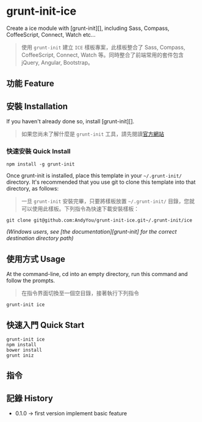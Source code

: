 # grunt-init-ice

Create a ice module with [grunt-init][], including Sass, Compass, CoffeeScript, Connect, Watch etc...
> 使用 `grunt-init` 建立 `ICE` 樣板專案，此樣板整合了 Sass, Compass, CoffeeScript, Connect, Watch 等。同時整合了前端常用的套件包含 jQuery, Angular, Bootstrap。

## 功能 Feature


## 安裝 Installation 

If you haven't already done so, install [grunt-init][].
> 如果您尚未了解什麼是 `grunt-init` 工具，請先閱讀[官方網站](http://gruntjs.com/project-scaffolding)

### 快速安裝 Quick Install

```
npm install -g grunt-init
```

Once grunt-init is installed, place this template in your `~/.grunt-init/` directory. It's recommended that you use git to clone this template into that directory, as follows:
> 一旦 `grunt-init` 安裝完畢，只要將樣板放置 `~/.grunt-init/` 目錄，您就可以使用此樣板。下列指令為快速下載安裝樣板：

```
git clone git@github.com:AndyYou/grunt-init-ice.git~/.grunt-init/ice
```

_(Windows users, see [the documentation][grunt-init] for the correct destination directory path)_

## 使用方式 Usage

At the command-line, cd into an empty directory, run this command and follow the prompts.
> 在指令界面切換至一個空目錄，接著執行下列指令

```
grunt-init ice
```

## 快速入門 Quick Start

```
grunt-init ice
npm install
bower install
grunt iniz
```

## 指令

## 記錄 History

* 0.1.0 -> first version implement basic feature 
